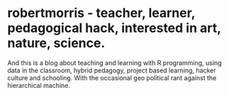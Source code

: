 # robertmorris - teacher, learner, pedagogical hack, interested in art, nature, science.
And this is a blog about teaching and learning with R programming, using data in the classroom, hybrid pedagogy, project based learning, hacker culture and schooling. With the occasional geo political rant against the hierarchical machine.
